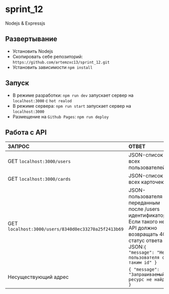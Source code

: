 # sprint_12
Nodejs &amp; Expressjs

## Развертывание
- Установить Nodejs
- Скопировать себе репозиторий: `https://github.com/artemzxc13/sprint_12.git`
- Установить зависимости `npm install`

## Запуск

- В режиме разработки: `npm run dev` запускает сервер на `localhost:3000` с `hot realod`
- В режиме сервера: `npm run start` запускает сервер на `localhost:3000`
- Размещение на `Github Pages`: `npm run deploy`

## Работа с API

| ЗАПРОС | ОТВЕТ | 
| :---         |     :---       |  
| GET `localhost:3000/users`   | JSON-список всех пользователей     |
| GET `localhost:3000/cards`     | JSON-список всех карточек       | 
| GET `localhost:3000/users/8340d0ec33270a25f2413b69`     | JSON-пользователя с переданным после /users идентификатором. Если такого нет, API должно возвращать 404 статус ответа и JSON:`{ "message": "Нет пользователя с таким id" }`       | 
| Несуществующий адрес     | `{ "message": "Запрашиваемый ресурс не найден" }`       | 
